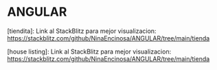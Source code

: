 # ANGULAR
[tiendita]:
Link al StackBlitz para mejor visualizacion: https://stackblitz.com/github/NinaEncinosa/ANGULAR/tree/main/tienda

[house listing]:
Link al StackBlitz para mejor visualizacion: https://stackblitz.com/github/NinaEncinosa/ANGULAR/tree/main/tienda
